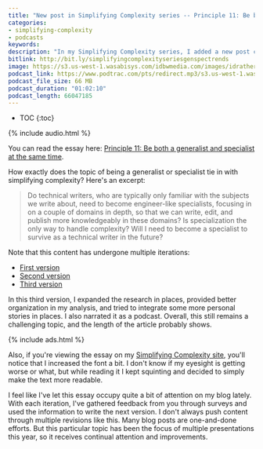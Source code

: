 ```yaml
---
title: "New post in Simplifying Complexity series -- Principle 11: Be both a generalist and specialist at the same time"
categories:
- simplifying-complexity
- podcasts
keywords:
description: "In my Simplifying Complexity series, I added a new post called, Principle 11: Be both a generalist and specialist at the same time. I also recorded this essay as a narrated podcast."
bitlink: http://bit.ly/simplifyingcomplexityseriesgenspectrends
image: https://s3.us-west-1.wasabisys.com/idbwmedia.com/images/idratherbewritinglogo.png
podcast_link: https://www.podtrac.com/pts/redirect.mp3/s3.us-west-1.wasabisys.com/idbwmedia.com/podcasts/specgentrends.mp3
podcast_file_size: 66 MB
podcast_duration: "01:02:10"
podcast_length: 66047185
---
```


* TOC
{:toc}

{% include audio.html %}

You can read the essay here: [Principle 11: Be both a generalist and specialist at the same time](https://idratherbewriting.com/simplifying-complexity/both-a-generalist-and-specialist-at-same-time.html).

How exactly does the topic of being a generalist or specialist tie in with simplifying complexity? Here's an excerpt:

 > Do technical writers, who are typically only familiar with the subjects we write about, need to become engineer-like specialists, focusing in on a couple of domains in depth, so that we can write, edit, and publish more knowledgeably in these domains? Is specialization the only way to handle complexity? Will I need to become a specialist to survive as a technical writer in the future?

Note that this content has undergone multiple iterations:

* [First version](https://idratherbewriting.com/2018/10/02/providing-value-as-generalists-in-specialist-contexts-part-1/)
* [Second version](https://idratherbewriting.com/2018/10/09/tech-comm-trends-more-collaboration-with-engineers/)
* [Third version](https://idratherbewriting.com/simplifying-complexity/both-a-generalist-and-specialist-at-same-time.html)

In this third version, I expanded the research in places, provided better organization in my analysis, and tried to integrate some more personal stories in places. I also narrated it as a podcast. Overall, this still remains a challenging topic, and the length of the article probably shows.

{% include ads.html %}

Also, if you're viewing the essay on my [Simplifying Complexity site](/simplifying-complexity/), you'll notice that I increased the font a bit. I don't know if my eyesight is getting worse or what, but while reading it I kept squinting and decided to simply make the text more readable.

I feel like I've let this essay occupy quite a bit of attention on my blog lately. With each iteration, I've gathered feedback from you through surveys and used the information to write the next version. I don't always push content through multiple revisions like this. Many blog posts are one-and-done efforts. But this particular topic has been the focus of multiple presentations this year, so it receives continual attention and improvements.
